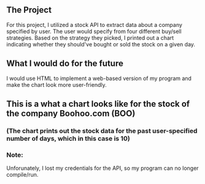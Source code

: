 ## The Project
For this project, I utilized a stock API to extract data about a company specified by user.
The user would specify from four different buy/sell strategies.
Based on the strategy they picked, I printed out a chart indicating whether they should've bought or sold the stock on a given day.

## What I would do for the future
I would use HTML to implement a web-based version of my program and make the chart look more user-friendly.

## This is a what a chart looks like for the stock of the company Boohoo.com (BOO)
### (The chart prints out the stock data for the past user-specified number of days, which in this case is 10)

### Note:
Unforunately, I lost my credentials for the API, so my program can no longer compile/run.
